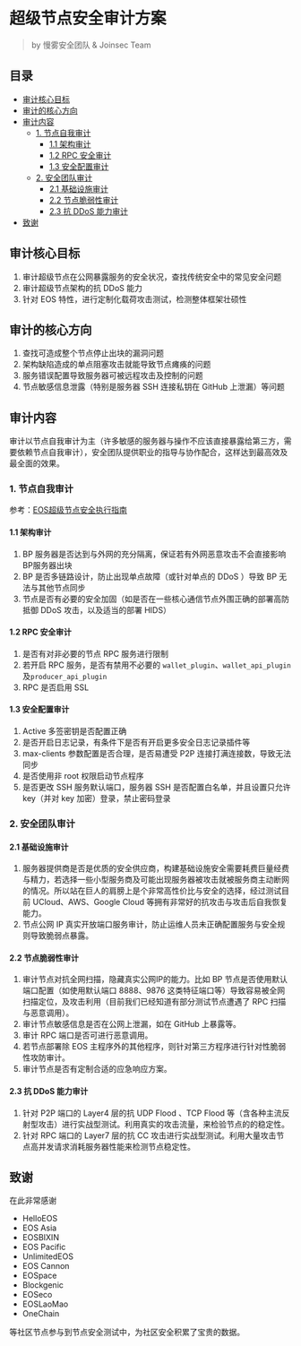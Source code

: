 # 超级节点安全审计方案

> by 慢雾安全团队 & Joinsec Team

## 目录

* [审计核心目标](#审计核心目标)
* [审计的核心方向](#审计的核心方向)
* [审计内容](#审计内容)
	* [1. 节点自我审计](#1-节点自我审计)
		* [1.1 架构审计](#11-架构审计)
		* [1.2 RPC 安全审计](#12-rpc-安全审计)
		* [1.3 安全配置审计](#13-安全配置审计)
	* [2. 安全团队审计](#2-安全团队审计)
		* [2.1 基础设施审计](#21-基础设施审计)
		* [2.2 节点脆弱性审计](#22-节点脆弱性审计)
		* [2.3 抗 DDoS 能力审计](#23-抗-ddos-能力审计)
* [致谢](#致谢)

## 审计核心目标

1.	审计超级节点在公网暴露服务的安全状况，查找传统安全中的常见安全问题
1.	审计超级节点架构的抗 DDoS 能力
1.	针对 EOS 特性，进行定制化载荷攻击测试，检测整体框架壮硕性

## 审计的核心方向

1.	查找可造成整个节点停止出块的漏洞问题
1.	架构缺陷造成的单点阻塞攻击就能导致节点瘫痪的问题
1.	服务错误配置导致服务器可被远程攻击及控制的问题
1.	节点敏感信息泄露（特别是服务器 SSH 连接私钥在 GitHub 上泄漏）等问题

## 审计内容

审计以节点自我审计为主（许多敏感的服务器与操作不应该直接暴露给第三方，需要依赖节点自我审计），安全团队提供职业的指导与协作配合，这样达到最高效及最全面的效果。

### 1. 节点自我审计

参考：[EOS超级节点安全执行指南](README.md)

#### 1.1 架构审计

1. BP 服务器是否达到与外网的充分隔离，保证若有外网恶意攻击不会直接影响BP服务器出块
1. BP 是否多链路设计，防止出现单点故障（或针对单点的 DDoS ）导致 BP 无法与其他节点同步
1. 节点是否有必要的安全加固（如是否在一些核心通信节点外围正确的部署高防抵御 DDoS 攻击，以及适当的部署 HIDS）

#### 1.2 RPC 安全审计

1.	是否有对非必要的节点 RPC 服务进行限制
1.	若开启 RPC 服务，是否有禁用不必要的 `wallet_plugin`、`wallet_api_plugin`及`producer_api_plugin`
1.	RPC 是否启用 SSL

#### 1.3 安全配置审计

1.	Active 多签密钥是否配置正确
1.	是否开启日志记录，有条件下是否有开启更多安全日志记录插件等
1.	max-clients 参数配置是否合理，是否易遭受 P2P 连接打满连接数，导致无法同步
1.	是否使用非 root 权限启动节点程序
1.	是否更改 SSH 服务默认端口，服务器 SSH 是否配置白名单，并且设置只允许 key（并对 key 加密）登录，禁止密码登录

### 2. 安全团队审计

#### 2.1 基础设施审计

1.	服务器提供商是否是优质的安全供应商，构建基础设施安全需要耗费巨量经费与精力，若选择一些小型服务商及可能出现服务器被攻击就被服务商主动断网的情况。所以站在巨人的肩膀上是个非常高性价比与安全的选择，经过测试目前 UCloud、AWS、Google Cloud 等拥有非常好的抗攻击与攻击后自我恢复能力。
1.	节点公网 IP 真实开放端口服务审计，防止运维人员未正确配置服务与安全规则导致脆弱点暴露。

#### 2.2 节点脆弱性审计

1.	审计节点对抗全网扫描，隐藏真实公网IP的能力。比如 BP 节点是否使用默认端口配置（如使用默认端口 8888、9876 这类特征端口等）导致容易被全网扫描定位，及攻击利用（目前我们已经知道有部分测试节点遭遇了 RPC 扫描与恶意调用）。
1.	审计节点敏感信息是否在公网上泄漏，如在 GitHub 上暴露等。
1.	审计 RPC 端口是否可进行恶意调用。
1.	若节点部署除 EOS 主程序外的其他程序，则针对第三方程序进行针对性脆弱性攻防审计。
1.	审计节点是否有定制合适的应急响应方案。

#### 2.3 抗 DDoS 能力审计

1.	针对 P2P 端口的 Layer4 层的抗 UDP Flood 、TCP Flood 等（含各种主流反射型攻击）进行实战型测试。利用真实的攻击流量，来检验节点的的稳定性。
1.	针对 RPC 端口的 Layer7 层的抗 CC 攻击进行实战型测试。利用大量攻击节点高并发请求消耗服务器性能来检测节点稳定性。

## 致谢

在此非常感谢

* HelloEOS
* EOS Asia
* EOSBIXIN
* EOS Pacific
* UnlimitedEOS
* EOS Cannon
* EOSpace
* Blockgenic
* EOSeco
* EOSLaoMao
* OneChain

等社区节点参与到节点安全测试中，为社区安全积累了宝贵的数据。